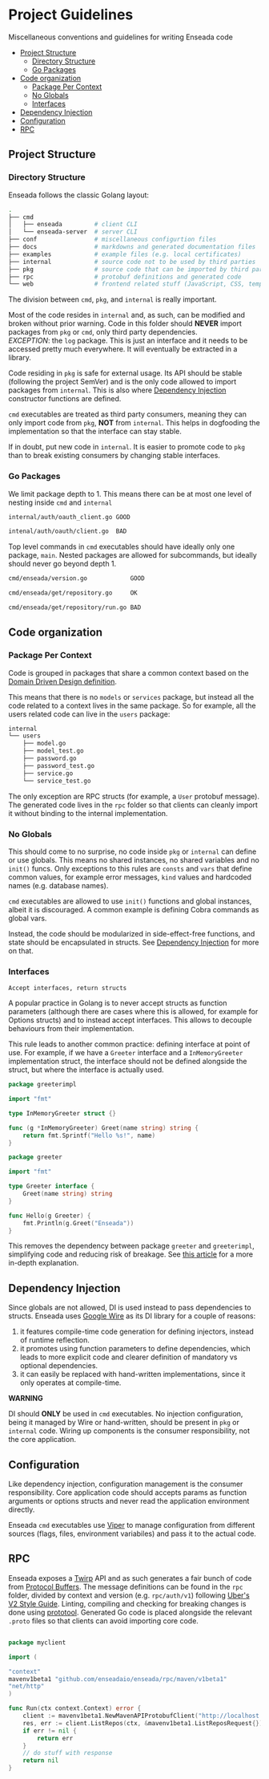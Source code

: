 # Project Guidelines
Miscellaneous conventions and guidelines for writing Enseada code

<!-- toc -->

- [Project Structure](#project-structure)
  - [Directory Structure](#directory-structure)
  - [Go Packages](#go-packages)
- [Code organization](#code-organization)
  - [Package Per Context](#package-per-context)
  - [No Globals](#no-globals)
  - [Interfaces](#interfaces)
- [Dependency Injection](#dependency-injection)
- [Configuration](#configuration)
- [RPC](#rpc)

<!-- tocstop -->

## Project Structure

### Directory Structure

Enseada follows the classic Golang layout:

```bash
.
├── cmd
│   ├── enseada         # client CLI
│   └── enseada-server  # server CLI
├── conf                # miscellaneous configurtion files
├── docs                # markdowns and generated documentation files
├── examples            # example files (e.g. local certificates)
├── internal            # source code not to be used by third parties    
├── pkg                 # source code that can be imported by third parties
├── rpc                 # protobuf definitions and generated code
└── web                 # frontend related stuff (JavaScript, CSS, templates, etc...)
``` 

The division between `cmd`, `pkg`, and `internal` is really important.   

Most of the code resides in `internal` and, as such, can be modified and broken without prior warning. 
Code in this folder should **NEVER** import packages from `pkg` or `cmd`, only third party dependencies.  
_EXCEPTION_: the `log` package. This is just an interface and it needs to be accessed pretty much everywhere. It will eventually be extracted
in a library.

Code residing in `pkg` is safe for external usage. Its API should be stable (following the project
SemVer) and is the only code allowed to import packages from `internal`. This is also where [Dependency Injection](#dependency-injection)
constructor functions are defined.

`cmd` executables are treated as third party consumers, meaning they can only import code from `pkg`, **NOT** from `internal`. This helps
in dogfooding the implementation so that the interface can stay stable.

If in doubt, put new code in `internal`. It is easier to promote code to `pkg` than to break
existing consumers by changing stable interfaces.

### Go Packages

We limit package depth to 1. This means there can be at most one level of nesting inside `cmd` and `internal`

```bash
internal/auth/oauth_client.go GOOD

intenal/auth/oauth/client.go  BAD
```

Top level commands in `cmd` executables should have ideally only one package, `main`. Nested packages are allowed for subcommands, but ideally should never
go beyond depth 1.

```bash
cmd/enseada/version.go            GOOD

cmd/enseada/get/repository.go     OK

cmd/enseada/get/repository/run.go BAD
```

## Code organization

### Package Per Context

Code is grouped in packages that share a common context based on the [Domain Driven Design definition](https://martinfowler.com/bliki/BoundedContext.html).

This means that there is no `models` or `services` package, but instead all the code related to a context lives in the same package.
So for example, all the users related code can live in the `users` package:
```bash
internal
└── users
    ├── model.go
    ├── model_test.go
    ├── password.go
    ├── password_test.go
    ├── service.go
    └── service_test.go
```

The only exception are RPC structs (for example, a `User` protobuf message). The generated code lives in the `rpc` folder so that clients
can cleanly import it without binding to the internal implementation.

### No Globals

This should come to no surprise, no code inside `pkg` or `internal` can define or use globals. This means no shared instances, no shared variables and no `init()` funcs.
Only exceptions to this rules are `consts` and `vars` that define common values, for example
error messages, `kind` values and hardcoded names (e.g. database names).

`cmd` executables are allowed to use `init()` functions and global instances, albeit it is discouraged. A common example is defining Cobra commands as global vars.

Instead, the code should be modularized in side-effect-free functions, and state should be encapsulated in structs. See [Dependency Injection](#dependency-injection) for more on that.  

### Interfaces

    Accept interfaces, return structs
A popular practice in Golang is to never accept structs as function parameters (although there are cases where this is allowed, for example for Options structs) and to instead accept interfaces.
This allows to decouple behaviours from their implementation.

This rule leads to another common practice: defining interface at point of use. For example, if we have a `Greeter` interface and a `InMemoryGreeter` implementation struct,
the interface should not be defined alongside the struct, but where the interface is actually used.

```go
package greeterimpl

import "fmt"

type InMemoryGreeter struct {}

func (g *InMemoryGreeter) Greet(name string) string {
    return fmt.Sprintf("Hello %s!", name)
}
```

```go
package greeter

import "fmt"

type Greeter interface {
    Greet(name string) string
}

func Hello(g Greeter) {
    fmt.Println(g.Greet("Enseada"))
}
```

This removes the dependency between package `greeter` and `greeterimpl`, simplifying code and reducing risk of breakage. See [this article](https://blog.chewxy.com/2018/03/18/golang-interfaces/) for a more in-depth explanation.

## Dependency Injection

Since globals are not allowed, DI is used instead to pass dependencies to structs.
Enseada uses [Google Wire](https://github.com/google/wire/) as its DI library for a couple of reasons:

1. it features compile-time code generation for defining injectors, instead of runtime reflection.
2. it promotes using function parameters to define dependencies, which leads to more explicit code and clearer definition of mandatory vs optional dependencies.
3. it can easily be replaced with hand-written implementations, since it only operates at compile-time.

**WARNING** 

DI should **ONLY** be used in `cmd` executables. No injection configuration, being it managed by Wire or hand-written, should be present
in `pkg` or `internal` code. Wiring up components is the consumer responsibility, not the core application.

## Configuration

Like dependency injection, configuration management is the consumer responsibility. Core application code should accepts params as function arguments or options structs and
never read the application environment directly.

Enseada `cmd` executables use [Viper](https://github.com/spf13/viper/) to manage configuration from different sources (flags, files, environment variabiles) and 
pass it to the actual code. 

## RPC

Enseada exposes a [Twirp](https://twitchtv.github.io/twirp/docs/intro.html) API and as such generates a fair bunch of code from [Protocol Buffers](https://developers.google.com/protocol-buffers/).
The message definitions can be found in the `rpc` folder, divided by context and version (e.g. `rpc/auth/v1`) following [Uber's V2 Style Guide](https://github.com/uber/prototool/blob/dev/style/README.md).
Linting, compiling and checking for breaking changes is done using [prototool](https://github.com/uber/prototool/). Generated Go code is placed alongside the relevant `.proto` files so that clients can avoid importing core code.

```go

package myclient

import (

"context"
mavenv1beta1 "github.com/enseadaio/enseada/rpc/maven/v1beta1"
"net/http"
)

func Run(ctx context.Context) error {
    client := mavenv1beta1.NewMavenAPIProtobufClient("http://localhost:9623", &http.Client{})
    res, err := client.ListRepos(ctx, &mavenv1beta1.ListReposRequest{})
    if err != nil {
        return err
    }
    // do stuff with response
    return nil
}
```